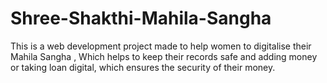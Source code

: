 # Shree-Shakthi-Mahila-Sangha
This is a web development project made to help women to digitalise their Mahila Sangha , Which helps to keep their records safe and adding money or taking loan digital, which ensures the security of their money.
